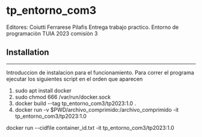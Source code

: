 # tp_entorno_com3
Editores: Coiutti Ferrarese Pilafis
Entrega trabajo practico. 
Entorno de programaciòn TUIA 2023 comisiòn 3
## Installation
***
Introduccion de instalacion para el funcionamiento.
Para correr el programa ejecutar los siguientes script en el orden que aparecen

1) sudo apt install docker
2) sudo chmod 666 /var/run/docker.sock
3) docker build --tag tp_entorno_com3/tp2023:1.0 .
4) docker run -v $PWD/archivo_comprimido:/archivo_comprimido -it tp_entorno_com3/tp2023:1.0



docker run --cidfile container_id.txt -it tp_entorno_com3/tp2023:1.0
